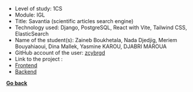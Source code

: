 - Level of study: 1CS
- Module: IGL
- Title: Savantia (scientific articles search engine)
- Technology used: Django, PostgreSQL, React with Vite, Tailwind CSS, ElasticSearch
- Name of the student(s): Zaineb Boukhetala, Nada Djedjig, Meriem Bouyahiaoui, Dina Mallek, Yasmine KAROU, DJABRI MAROUA
- GitHub account of the user: [zcybrgd](https://github.com/zcybrgd)
- Link to the project :
- [Frontend](https://github.com/zcybrgd/articles-igl-engine-frontend)
- [Backend](https://github.com/zcybrgd/articles-igl-engine-backend)

**[Go back](../../IGL.md)**
